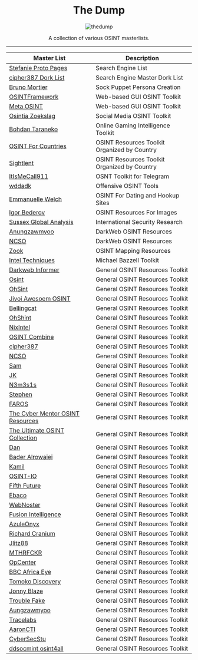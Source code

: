 <div align="center">
  
# The Dump

![thedump](https://github.com/user-attachments/assets/d4a832e8-cc73-4823-9fe1-8ccdfb3f44c0)

A collection of various OSINT masterlists.
 
--------------
|Master List|Description|
|-----------|-----------|
|[Stefanie Proto Pages](https://start.me/p/b5ynOQ/sprp77-search-engines)|Search Engine List|
|[cipher387 Dork List](https://github.com/cipher387/Dorks-collections-list)|Search Engine Master Dork List|
|[Bruno Mortier](https://start.me/p/ZkMLp5/persona)|Sock Puppet Persona Creation|
|[OSINTFramework](https://osintframework.com/)|Web-based GUI OSINT Toolkit|
|[Meta OSINT](https://metaosint.github.io)|Web-based GUI OSINT Toolkit|
|[Osintia Zoekslag](https://start.me/p/4K0DXg/social-media)|Social Media OSINT Toolkit|
|[Bohdan Taraneko](https://start.me/p/aL6BOM/online-gaming-intelligence)|Online Gaming Intelligence Toolkit|
|[OSINT For Countries](https://github.com/wddadk/OSINT-for-countries)|OSINT Resources Toolkit Organized by Country|
|[Sightlent](https://start.me/p/jj2XEr/osint-global-non-us)|OSINT Resources Toolkit Organized by Country|
|[ItIsMeCall911](https://github.com/ItIsMeCall911/Awesome-Telegram-OSINT)|OSNT Toolkit for Telegram
|[wddadk](https://github.com/wddadk/Offensive-OSINT-Tools)|Offensive OSINT Tools|
|[Emmanuelle Welch](https://start.me/p/VRxaj5/dating-apps-and-hook-up-sites-for-investigators)|OSINT For Dating and Hookup Sites|
|[Igor Bederov](https://start.me/p/0PgzqO/photo-osint)|OSINT Resources For Images|
|[Sussex Global Analysis](https://start.me/p/2pMv6d/international-security-research)|International Security Research|
|[Anungzawmyoo](https://start.me/p/QR6yd4/dfm-dark-web)|DarkWeb OSINT Resources|
|[NCSO](https://start.me/p/X2wwpk/14-dark-web-breach-data)|DarkWeb OSINT Resources|
|[Zook](https://start.me/p/8ykwnj/mappy)|OSINT Mapping Resources|
|[Intel Techniques](https://inteltechniques.com/tools/index.html)|Michael Bazzell Toolkit|
|[Darkweb Informer](https://darkwebinformer.com/tag/osint/)|General OSINT Resources Toolkit|
|[Osint](https://start.me/p/rxDad8/global)|General OSINT Resources Toolkit|
|[OhSint](https://start.me/p/KMjgBy/sim-s-tools)|General OSINT Resources Toolkit|
|[Jivoi Awesoem OSINT](https://github.com/jivoi/awesome-osint)|General OSINT Resources Toolkit|
|[Bellingcat](https://bellingcat.gitbook.io/toolkit)|General OSINT Resources Toolkit|
|[OhShint](https://github.com/OhShINT/ohshint.gitbook.io)|General OSINT Resources Toolkit|
|[NixIntel](https://start.me/p/rx6Qj8/nixintel-s-osint-resource-list)|General OSINT Resources Toolkit|
|[OSINT Combine](https://www.osintcombine.com/tools)| General OSINT Resources Toolkit|
|[cipher387](https://github.com/cipher387/osint_stuff_tool_collection)|General OSINT Resources Toolkit|
|[NCSO](https://start.me/p/BnrMKd/01-ncso)|General OSINT Resources Toolkit|
|[Sam](https://start.me/p/ZNLPYO/verification-tools)|General OSINT Resources Toolkit|
|[JK](https://start.me/p/b5Aow7/asint_collection)|General OSINT Resources Toolkit|
|[N3m3s1s](https://start.me/p/7kMdYp/karma-toolkit)|General OSINT Resources Toolkit|
|[Stephen](https://start.me/p/8y52v0/tools-list)|General OSINT Resources Toolkit|
|[FAROS](https://start.me/p/1kvvxN/faros-osint-resources)|General OSINT Resources Toolkit|
|[The Cyber Mentor OSINT Resources](https://github.com/TCM-Course-Resources/Open-Source-Intellingence-Resources)|General OSINT Resources Toolkit|
|[The Ultimate OSINT Collection](https://start.me/p/DPYPMz/the-ultimate-osint-collection)|General OSINT Resources Toolkit|
|[Dan](https://start.me/p/gyaOJz/investigator-tools)|General OSINT Resources Toolkit|
|[Bader Alrowaiei](https://start.me/p/vjqXe1/toposint-com)|General OSINT Resources Toolkit|
|[Kamil](https://start.me/p/DP62zl/counterintelligence-pl)|General OSINT Resources Toolkit|
|[OSINT-IO](https://start.me/p/1kOJ9N/16-osint-io)|General OSINT Resources Toolkit|
|[Fifth Future](https://start.me/p/3y5nEE/adze-the-osint-helper)|General OSINT Resources Toolkit|
|[Ebaco](https://start.me/p/MEXNOe/osint-resources-master-repository)|General OSINT Resources Toolkit|
|[WebNoster](https://start.me/p/lLA8ED/webnoser-osint)|General OSINT Resources Toolkit|
|[Fusion Intelligence](https://start.me/p/dl7q50/fusion-intelligence)|General OSINT Resources Toolkit|
|[AzuleOnyx](https://start.me/p/q6QJXo/azuleonyx-osint)|General OSINT Resources Toolkit|
|[Richard Cranium](https://start.me/p/0PwOGl/osint-all)|General OSNIT Resources Toolkit|
|[Jlitz88](https://start.me/p/NxG806/ti)|General OSINT Resources Toolkit|
|[MTHRFCKR](https://start.me/p/DPAL4o/search-party)|General OSINT Resources Toolkit|
|[OpCenter](https://start.me/p/GEpnjd/opcenter)|General OSINT Resources Toolkit|
|[BBC Africa Eye](https://start.me/p/m6OJgv/the-bbc-africa-eye-forensics-dashboard)|General OSINT Resources Toolkit|
|[Tomoko Discovery](https://start.me/p/lLzzg7/tomoko-discovery-osint)|General OSINT Resources Toolkit|
|[Jonny Blaze](https://start.me/p/q6naJo/osint-links)|General OSINT Resources Toolkit|
|[Trouble Fake](https://start.me/p/QRQb0O/trouble-fake)|General OSINT Resources Toolkit|
|[Aungzawmyoo](https://start.me/p/nRvKOn/dfm-sm-osint)|General OSINT Resources Toolkit|
|[Tracelabs](https://github.com/tracelabs/awesome-osint)|General OSINT Resources Toolkit|
|[AaronCTI](https://docs.google.com/spreadsheets/d/1klugQqw6POlBtuzon8S0b18-gpsDwX-5OYRrB7TyNEw/edit?gid=0#gid=0)|General OSINT Resources Toolkit|
|[CyberSecStu](https://docs.google.com/spreadsheets/d/1JxBbMt4JvGr--G0Pkl3jP9VDTBunR2uD3_faZXDvhxc/edit?gid=603724104#gid=603724104)|General OSINT Resources Toolkit|
|[ddsocmint osint4all](https://start.me/p/L1rEYQ.osint4all)|General OSINT Resources Toolkit|

</div>
